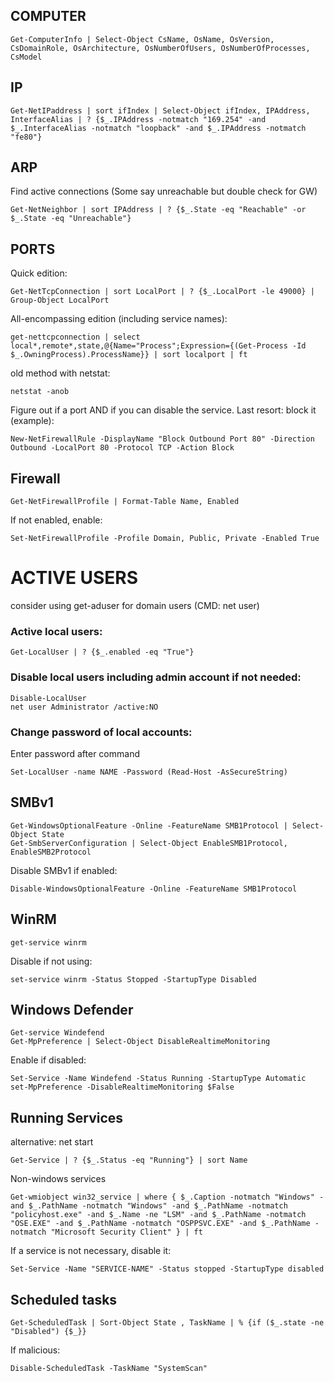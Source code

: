 ## COMPUTER
```
Get-ComputerInfo | Select-Object CsName, OsName, OsVersion, CsDomainRole, OsArchitecture, OsNumberOfUsers, OsNumberOfProcesses, CsModel
```
## IP
```
Get-NetIPaddress | sort ifIndex | Select-Object ifIndex, IPAddress, InterfaceAlias | ? {$_.IPAddress -notmatch "169.254" -and $_.InterfaceAlias -notmatch "loopback" -and $_.IPAddress -notmatch "fe80"}
```
## ARP 
Find active connections (Some say unreachable but double check for GW)
```
Get-NetNeighbor | sort IPAddress | ? {$_.State -eq "Reachable" -or $_.State -eq "Unreachable"}
```

## PORTS
Quick edition:
```
Get-NetTcpConnection | sort LocalPort | ? {$_.LocalPort -le 49000} | Group-Object LocalPort
```
All-encompassing edition (including service names):
```
get-nettcpconnection | select local*,remote*,state,@{Name="Process";Expression={(Get-Process -Id $_.OwningProcess).ProcessName}} | sort localport | ft
```
old method with netstat:
```
netstat -anob
```
Figure out if a port AND if you can disable the service. Last resort: block it (example):
```
New-NetFirewallRule -DisplayName "Block Outbound Port 80" -Direction Outbound -LocalPort 80 -Protocol TCP -Action Block
```
## Firewall
```
Get-NetFirewallProfile | Format-Table Name, Enabled
```
If not enabled, enable:
```
Set-NetFirewallProfile -Profile Domain, Public, Private -Enabled True
```
# ACTIVE USERS 
consider using get-aduser for domain users (CMD: net user)
### Active local users:
```
Get-LocalUser | ? {$_.enabled -eq "True"}
```
### Disable local users including admin account if not needed:
```
Disable-LocalUser
net user Administrator /active:NO
```
### Change password of local accounts:
Enter password after command
```
Set-LocalUser -name NAME -Password (Read-Host -AsSecureString)
```
## SMBv1
```
Get-WindowsOptionalFeature -Online -FeatureName SMB1Protocol | Select-Object State
Get-SmbServerConfiguration | Select-Object EnableSMB1Protocol, EnableSMB2Protocol
```
Disable SMBv1 if enabled:
```
Disable-WindowsOptionalFeature -Online -FeatureName SMB1Protocol
```
## WinRM 
```
get-service winrm
```
Disable if not using: 
```
set-service winrm -Status Stopped -StartupType Disabled
```
## Windows Defender 
```
Get-service Windefend
Get-MpPreference | Select-Object DisableRealtimeMonitoring
```
Enable if disabled:
```
Set-Service -Name Windefend -Status Running -StartupType Automatic 
set-MpPreference -DisableRealtimeMonitoring $False
```


## Running Services 
alternative: net start
```
Get-Service | ? {$_.Status -eq "Running"} | sort Name
```
Non-windows services
```
Get-wmiobject win32_service | where { $_.Caption -notmatch "Windows" -and $_.PathName -notmatch "Windows" -and $_.PathName -notmatch "policyhost.exe" -and $_.Name -ne "LSM" -and $_.PathName -notmatch "OSE.EXE" -and $_.PathName -notmatch "OSPPSVC.EXE" -and $_.PathName -notmatch "Microsoft Security Client" } | ft
```
If a service is not necessary, disable it:
```
Set-Service -Name "SERVICE-NAME" -Status stopped -StartupType disabled
```

## Scheduled tasks
```
Get-ScheduledTask | Sort-Object State , TaskName | % {if ($_.state -ne "Disabled") {$_}}
```
If malicious:
```
Disable-ScheduledTask -TaskName "SystemScan"
```
